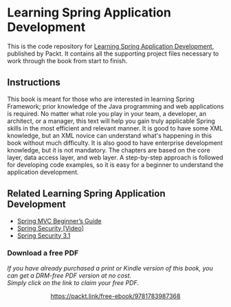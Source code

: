 # Learning Spring Application Development


This is the code repository for [Learning Spring Application Development](https://www.packtpub.com/application-development/learning-spring-application-development?utm_source=github&utm_medium=repository&utm_campaign=9781783987368), published by Packt. It contains all the supporting project files necessary to work through the book from start to finish.

## Instructions
This book is meant for those who are interested in learning Spring Framework;
prior knowledge of the Java programming and web applications is required. No
matter what role you play in your team, a developer, an architect, or a manager,
this text will help you gain truly applicable Spring skills in the most efficient and
relevant manner. It is good to have some XML knowledge, but an XML novice can
understand what's happening in this book without much difficulty. It is also good to
have enterprise development knowledge, but it is not mandatory. The chapters are
based on the core layer, data access layer, and web layer. A step-by-step approach is
followed for developing code examples, so it is easy for a beginner to understand the
application development.


## Related Learning Spring Application Development

* [Spring MVC Beginner’s Guide](https://www.packtpub.com/application-development/spring-mvc-beginner%E2%80%99s-guide?utm_source=github&utm_medium=repository&utm_campaign=9781783284870)
* [Spring Security [Video]](https://www.packtpub.com/application-development/spring-security-video?utm_source=github&utm_medium=repository&utm_campaign=9781782168652)
* [Spring Security 3.1](https://www.packtpub.com/application-development/spring-security-31?utm_source=github&utm_medium=repository&utm_campaign=9781849518260)
### Download a free PDF

 <i>If you have already purchased a print or Kindle version of this book, you can get a DRM-free PDF version at no cost.<br>Simply click on the link to claim your free PDF.</i>
<p align="center"> <a href="https://packt.link/free-ebook/9781783987368">https://packt.link/free-ebook/9781783987368 </a> </p>